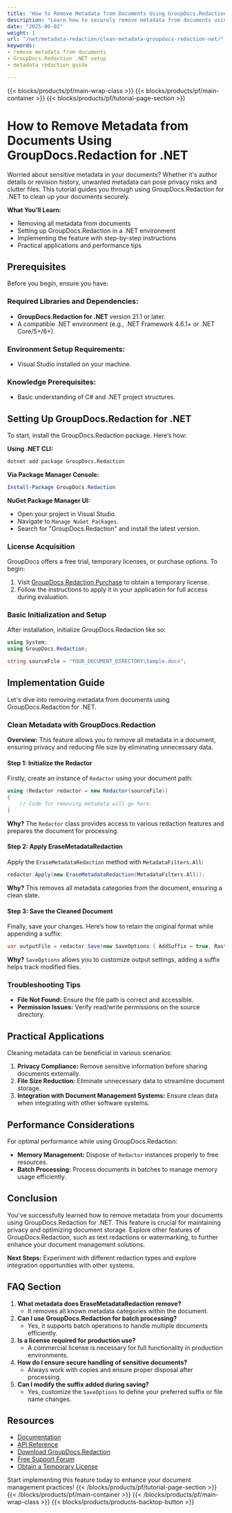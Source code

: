 ```yaml
---
title: "How to Remove Metadata from Documents Using GroupDocs.Redaction for .NET"
description: "Learn how to securely remove metadata from documents using GroupDocs.Redaction for .NET. This tutorial provides a step-by-step guide, ensuring privacy and optimizing file storage."
date: "2025-06-02"
weight: 1
url: "/net/metadata-redaction/clean-metadata-groupdocs-redaction-net/"
keywords:
- remove metadata from documents
- GroupDocs.Redaction .NET setup
- metadata redaction guide

---
```


{{< blocks/products/pf/main-wrap-class >}}
{{< blocks/products/pf/main-container >}}
{{< blocks/products/pf/tutorial-page-section >}}
# How to Remove Metadata from Documents Using GroupDocs.Redaction for .NET

Worried about sensitive metadata in your documents? Whether it's author details or revision history, unwanted metadata can pose privacy risks and clutter files. This tutorial guides you through using GroupDocs.Redaction for .NET to clean up your documents securely.

**What You'll Learn:**
- Removing all metadata from documents
- Setting up GroupDocs.Redaction in a .NET environment
- Implementing the feature with step-by-step instructions
- Practical applications and performance tips

## Prerequisites

Before you begin, ensure you have:

### Required Libraries and Dependencies:
- **GroupDocs.Redaction for .NET** version 21.1 or later.
- A compatible .NET environment (e.g., .NET Framework 4.6.1+ or .NET Core/5+/6+).

### Environment Setup Requirements:
- Visual Studio installed on your machine.

### Knowledge Prerequisites:
- Basic understanding of C# and .NET project structures.

## Setting Up GroupDocs.Redaction for .NET

To start, install the GroupDocs.Redaction package. Here’s how:

**Using .NET CLI:**

```bash
dotnet add package GroupDocs.Redaction
```

**Via Package Manager Console:**

```powershell
Install-Package GroupDocs.Redaction
```

**NuGet Package Manager UI:**
- Open your project in Visual Studio.
- Navigate to `Manage NuGet Packages`.
- Search for "GroupDocs.Redaction" and install the latest version.

### License Acquisition

GroupDocs offers a free trial, temporary licenses, or purchase options. To begin:
1. Visit [GroupDocs Redaction Purchase](https://purchase.groupdocs.com/temporary-license/) to obtain a temporary license.
2. Follow the instructions to apply it in your application for full access during evaluation.

### Basic Initialization and Setup

After installation, initialize GroupDocs.Redaction like so:

```csharp
using System;
using GroupDocs.Redaction;

string sourceFile = "YOUR_DOCUMENT_DIRECTORY\Sample.docx";
```

## Implementation Guide

Let's dive into removing metadata from documents using GroupDocs.Redaction for .NET.

### Clean Metadata with GroupDocs.Redaction

**Overview:**
This feature allows you to remove all metadata in a document, ensuring privacy and reducing file size by eliminating unnecessary data.

#### Step 1: Initialize the Redactor

Firstly, create an instance of `Redactor` using your document path:

```csharp
using (Redactor redactor = new Redactor(sourceFile))
{
    // Code for removing metadata will go here.
}
```
**Why?** The `Redactor` class provides access to various redaction features and prepares the document for processing.

#### Step 2: Apply EraseMetadataRedaction

Apply the `EraseMetadataRedaction` method with `MetadataFilters.All`:

```csharp
redactor.Apply(new EraseMetadataRedaction(MetadataFilters.All));
```
**Why?** This removes all metadata categories from the document, ensuring a clean slate.

#### Step 3: Save the Cleaned Document

Finally, save your changes. Here’s how to retain the original format while appending a suffix:

```csharp
var outputFile = redactor.Save(new SaveOptions { AddSuffix = true, RasterizeToPDF = false });
```
**Why?** `SaveOptions` allows you to customize output settings, adding a suffix helps track modified files.

### Troubleshooting Tips

- **File Not Found:** Ensure the file path is correct and accessible.
- **Permission Issues:** Verify read/write permissions on the source directory.

## Practical Applications

Cleaning metadata can be beneficial in various scenarios:

1. **Privacy Compliance:** Remove sensitive information before sharing documents externally.
2. **File Size Reduction:** Eliminate unnecessary data to streamline document storage.
3. **Integration with Document Management Systems:** Ensure clean data when integrating with other software systems.

## Performance Considerations

For optimal performance while using GroupDocs.Redaction:
- **Memory Management:** Dispose of `Redactor` instances properly to free resources.
- **Batch Processing:** Process documents in batches to manage memory usage efficiently.

## Conclusion

You've successfully learned how to remove metadata from your documents using GroupDocs.Redaction for .NET. This feature is crucial for maintaining privacy and optimizing document storage. Explore other features of GroupDocs.Redaction, such as text redactions or watermarking, to further enhance your document management solutions.

**Next Steps:** Experiment with different redaction types and explore integration opportunities with other systems.

## FAQ Section

1. **What metadata does EraseMetadataRedaction remove?**
   - It removes all known metadata categories within the document.
2. **Can I use GroupDocs.Redaction for batch processing?**
   - Yes, it supports batch operations to handle multiple documents efficiently.
3. **Is a license required for production use?**
   - A commercial license is necessary for full functionality in production environments.
4. **How do I ensure secure handling of sensitive documents?**
   - Always work with copies and ensure proper disposal after processing.
5. **Can I modify the suffix added during saving?**
   - Yes, customize the `SaveOptions` to define your preferred suffix or file name changes.

## Resources
- [Documentation](https://docs.groupdocs.com/redaction/net/)
- [API Reference](https://reference.groupdocs.com/redaction/net)
- [Download GroupDocs.Redaction](https://releases.groupdocs.com/redaction/net/)
- [Free Support Forum](https://forum.groupdocs.com/c/redaction/10)
- [Obtain a Temporary License](https://purchase.groupdocs.com/temporary-license/) 

Start implementing this feature today to enhance your document management practices!
{{< /blocks/products/pf/tutorial-page-section >}}
{{< /blocks/products/pf/main-container >}}
{{< /blocks/products/pf/main-wrap-class >}}
{{< blocks/products/products-backtop-button >}}
